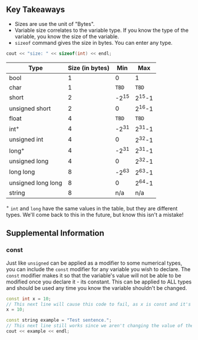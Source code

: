 ## Key Takeaways
* Sizes are use the unit of "Bytes".
* Variable size correlates to the variable type. If you know the type of the variable, you know the size of the variable.
* `sizeof` command gives the size in bytes. You can enter any type.
```cpp
cout << "size: " << sizeof(int) << endl;
```


Type|Size (in bytes)|Min|Max
---|---|---|---
bool | 1 | 0 | 1
char | 1 | `TBD` | `TBD`
short | 2 | -2<sup>15</sup> | 2<sup>15</sup>-1
unsigned short | 2 | 0 | 2<sup>16</sup>-1
float | 4 | `TBD` | `TBD`
int<sup>+</sup> | 4 | -2<sup>31</sup> | 2<sup>31</sup>-1
unsigned int | 4 | 0 | 2<sup>32</sup>-1
long<sup>+</sup> | 4 | -2<sup>31</sup> | 2<sup>31</sup>-1
unsigned long | 4 | 0 | 2<sup>32</sup>-1
long long | 8 | -2<sup>63</sup> | 2<sup>63</sup>-1
unsigned long long | 8 | 0 | 2<sup>64</sup>-1
string | 8 | n/a | n/a

<sup>+</sup> `int` and `long` have the same values in the table, but they are different types. We'll come back to this in the future, but know this isn't a mistake!

## Supplemental Information
### const
Just like `unsigned` can be applied as a modifier to some numerical types, you can include the `const` modifier for any variable you wish to declare. The `const` modifier makes it so that the variable's value will not be able to be modified once you declare it - its constant. This can be applied to ALL types and should be used any time you know the variable shouldn't be changed.

```cpp
const int x = 10;
// This next line will cause this code to fail, as x is const and it's value can't be updated.
x = 10;
```

```cpp
const string example = "Test sentence.";
// This next line still works since we aren't changing the value of the variable example.
cout << example << endl;
```
